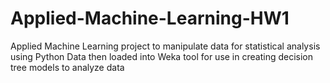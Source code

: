 # Applied-Machine-Learning-HW1
Applied Machine Learning project to manipulate data for statistical analysis using Python
Data then loaded into Weka tool for use in creating decision tree models to analyze data
